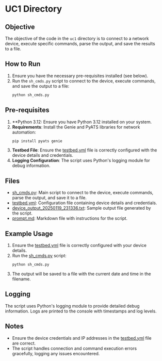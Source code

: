 # UC1 Directory

## Objective
The objective of the code in the `uc1` directory is to connect to a network device, execute specific commands, parse the output, and save the results to a file.

## How to Run
1. Ensure you have the necessary pre-requisites installed (see below).
2. Run the `sh_cmds.py` script to connect to the device, execute commands, and save the output to a file:
    ```sh
    python sh_cmds.py
    ```

## Pre-requisites
1. **Python 3.12: Ensure you have Python 3.12 installed on your system.
2. **Requirements**: Install the Genie and PyATS libraries for network automation:
    ```sh
    pip install pyats genie
    ```
3. **Testbed File**: Ensure the [testbed.yml](./testbed.yml) file is correctly configured with the device details and credentials.
4. **Logging Configuration**: The script uses Python's logging module for debug information.

## Files
- [sh_cmds.py](./sh_cmds.py): Main script to connect to the device, execute commands, parse the output, and save it to a file.
- [testbed.yml](./testbed.yml): Configuration file containing device details and credentials.
- [device_output_20250119_231336.txt](./device_output_20250119_231336.txt): Sample output file generated by the script.
- [prompt.md](./prompt.md): Markdown file with instructions for the script.

## Example Usage
1. Ensure the [testbed.yml](./testbed.yml) file is correctly configured with your device details.
2. Run the [sh_cmds.py](./sh_cmds.py) script:
    ```sh
    python sh_cmds.py
    ```
3. The output will be saved to a file with the current date and time in the filename.

## Logging
The script uses Python's logging module to provide detailed debug information. Logs are printed to the console with timestamps and log levels.

## Notes
- Ensure the device credentials and IP addresses in the [testbed.yml](./testbed.yml) file are correct.
- The script handles connection and command execution errors gracefully, logging any issues encountered.

